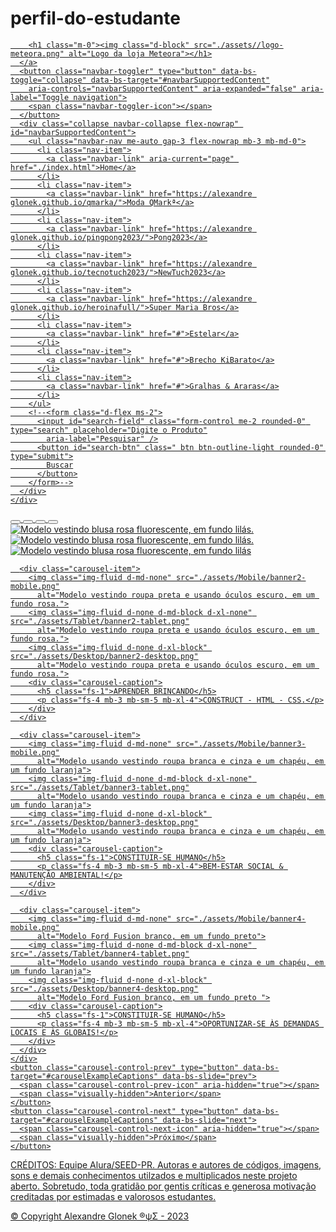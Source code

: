 # perfil-do-estudante
<!DOCTYPE html>
<html lang="pt-br">
<head>
  <meta charset="UTF-8" />
  <meta name="viewport" content="width=device-width, initial-scale=1.0" />
  <link rel="shortcut icon" href="./assets/favicon.png" type="image/x-icon">
  <title>Meu Banner</title>
  <link rel="stylesheet" href="https://cdn.jsdelivr.net/npm/bootstrap-icons@1.10.5/font/bootstrap-icons.css">
  <link href="https://cdn.jsdelivr.net/npm/bootstrap@5.0.2/dist/css/bootstrap.min.css" rel="stylesheet"
    integrity="sha384-EVSTQN3/azprG1Anm3QDgpJLIm9Nao0Yz1ztcQTwFspd3yD65VohhpuuCOmLASjC" crossorigin="anonymous" />
  <link rel="stylesheet" href="styles.css">
</head>
 
<body>
  <!-- header/navbar -->
  <nav class="navbar navbar-expand-md navbar-light bg-black navbar-dark navbar-fixed">
    <div class="container-fluid">
      <a class="navbar-brand" href="./index.html">
       
        <h1 class="m-0"><img class="d-block" src="./assets//logo-meteora.png" alt="Logo da loja Meteora"></h1>
      </a>
      <button class="navbar-toggler" type="button" data-bs-toggle="collapse" data-bs-target="#navbarSupportedContent"
        aria-controls="navbarSupportedContent" aria-expanded="false" aria-label="Toggle navigation">
        <span class="navbar-toggler-icon"></span>
      </button>
      <div class="collapse navbar-collapse flex-nowrap" id="navbarSupportedContent">
        <ul class="navbar-nav me-auto gap-3 flex-nowrap mb-3 mb-md-0">
          <li class="nav-item">
            <a class="navbar-link" aria-current="page" href="./index.html">Home</a>
          </li>
          <li class="nav-item">
            <a class="navbar-link" href="https://alexandre glonek.github.io/qmarka/">Moda QMarkª</a>
          </li>
          <li class="nav-item">
            <a class="navbar-link" href="https://alexandre glonek.github.io/pingpong2023/">Pong2023</a>
          </li>
          <li class="nav-item">
            <a class="navbar-link" href="https://alexandre glonek.github.io/tecnotuch2023/">NewTuch2023</a>
          </li>
          <li class="nav-item">
            <a class="navbar-link" href="https://alexandre glonek.github.io/heroinafull/">Super Maria Bros</a>
          </li>
          <li class="nav-item">
            <a class="navbar-link" href="#">Estelar</a>
          </li>
          <li class="nav-item">
            <a class="navbar-link" href="#">Brecho KiBarato</a>
          </li>
          <li class="nav-item">
            <a class="navbar-link" href="#">Gralhas & Araras</a>
          </li>
        </ul>
        <!--<form class="d-flex ms-2">
          <input id="search-field" class="form-control me-2 rounded-0" type="search" placeholder="Digite o Produto"
            aria-label="Pesquisar" />
          <button id="search-btn" class=" btn btn-outline-light rounded-0" type="submit">
            Buscar
          </button>
        </form>-->
      </div>
    </div>
  </nav>

  <!-- carousel. Para alterar o número de slides, altere o número na linha "carousel slide mb-4 carousel"-->
  <div id="carouselExampleCaptions" class="carousel slide mb-4 carousel" data-bs-ride="carousel">
    <div class="carousel-indicators">
      <button type="button" data-bs-target="#carouselExampleCaptions" data-bs-slide-to="0" class="active"
        aria-current="true" aria-label="Slide 1"></button>
      <button type="button" data-bs-target="#carouselExampleCaptions" data-bs-slide-to="1"
        aria-label="Slide 2"></button>
      <button type="button" data-bs-target="#carouselExampleCaptions" data-bs-slide-to="2"
        aria-label="Slide 3"></button>
      <button type="button" data-bs-target="#carouselExampleCaptions" data-bs-slide-to="3"
        aria-label="Slide 4"></button>
    </div>
    <div class="carousel-inner">
      <div class="carousel-item active">
        <img class="img-fluid d-md-none" src="./assets/Mobile/banner1-mobile.png"
          alt="Modelo vestindo blusa rosa fluorescente, em fundo lilás.">
        <img class="img-fluid d-none d-md-block d-xl-none" src="./assets/Tablet/banner1-tablet.png"
          alt="Modelo vestindo blusa rosa fluorescente, em fundo lilás.">
        <img class="img-fluid d-none d-xl-block w-100" src="./assets/Desktop/banner1-desktop.png"
          alt="Modelo vestindo blusa rosa fluorescente, em fundo lilás">
      </div>

      <div class="carousel-item">
        <img class="img-fluid d-md-none" src="./assets/Mobile/banner2-mobile.png"
          alt="Modelo vestindo roupa preta e usando óculos escuro, em um fundo rosa.">
        <img class="img-fluid d-none d-md-block d-xl-none" src="./assets/Tablet/banner2-tablet.png"
          alt="Modelo vestindo roupa preta e usando óculos escuro, em um fundo rosa.">
        <img class="img-fluid d-none d-xl-block" src="./assets/Desktop/banner2-desktop.png"
          alt="Modelo vestindo roupa preta e usando óculos escuro, em um fundo rosa.">
        <div class="carousel-caption">
          <h5 class="fs-1">APRENDER BRINCANDO</h5>
          <p class="fs-4 mb-3 mb-sm-5 mb-xl-4">CONSTRUCT - HTML - CSS.</p>
        </div>
      </div>

      <div class="carousel-item">
        <img class="img-fluid d-md-none" src="./assets/Mobile/banner3-mobile.png"
          alt="Modelo usando vestindo roupa branca e cinza e um chapéu, em um fundo laranja">
        <img class="img-fluid d-none d-md-block d-xl-none" src="./assets/Tablet/banner3-tablet.png"
          alt="Modelo usando vestindo roupa branca e cinza e um chapéu, em um fundo laranja">
        <img class="img-fluid d-none d-xl-block" src="./assets/Desktop/banner3-desktop.png"
          alt="Modelo usando vestindo roupa branca e cinza e um chapéu, em um fundo laranja">
        <div class="carousel-caption">
          <h5 class="fs-1">CONSTITUIR-SE HUMANO</h5>
          <p class="fs-4 mb-3 mb-sm-5 mb-xl-4">BEM-ESTAR SOCIAL & MANUTENÇÃO AMBIENTAL!</p>
        </div>
      </div>

      <div class="carousel-item">
        <img class="img-fluid d-md-none" src="./assets/Mobile/banner4-mobile.png"
          alt="Modelo Ford Fusion branco, em um fundo preto">
        <img class="img-fluid d-none d-md-block d-xl-none" src="./assets/Tablet/banner4-tablet.png"
          alt="Modelo usando vestindo roupa branca e cinza e um chapéu, em um fundo laranja">
        <img class="img-fluid d-none d-xl-block" src="./assets/Desktop/banner4-desktop.png"
          alt="Modelo Ford Fusion branco, em um fundo preto ">
        <div class="carousel-caption">
          <h5 class="fs-1">CONSTITUIR-SE HUMANO</h5>
          <p class="fs-4 mb-3 mb-sm-5 mb-xl-4">OPORTUNIZAR-SE ÀS DEMANDAS LOCAIS E ÀS GLOBAIS!</p>
        </div>
      </div>
    </div>
    <button class="carousel-control-prev" type="button" data-bs-target="#carouselExampleCaptions" data-bs-slide="prev">
      <span class="carousel-control-prev-icon" aria-hidden="true"></span>
      <span class="visually-hidden">Anterior</span>
    </button>
    <button class="carousel-control-next" type="button" data-bs-target="#carouselExampleCaptions" data-bs-slide="next">
      <span class="carousel-control-next-icon" aria-hidden="true"></span>
      <span class="visually-hidden">Próximo</span>
    </button>
  </div>

  
  <!-- footer -->
  <footer class="text-justify bg-black text-light">
    <p class="p-3 m-0">CRÉDITOS: Equipe Alura/SEED-PR. Autoras e autores de códigos, imagens, sons e demais conhecimentos utilzados e multiplicados neste projeto aberto. Sobretudo, toda gratidão por gentis críticas e generosa motivação creditadas por estimadas e valorosos estudantes.
      <div class="text-center copyright">© Copyright Alexandre Glonek ®ψΣ - 2023</div></p>
  </footer>

  <script src="https://cdn.jsdelivr.net/npm/bootstrap@5.0.2/dist/js/bootstrap.bundle.min.js"
    integrity="sha384-MrcW6ZMFYlzcLA8Nl+NtUVF0sA7MsXsP1UyJoMp4YLEuNSfAP+JcXn/tWtIaxVXM"
    crossorigin="anonymous"></script>
  <script src="./src/scripts/conectar.js" type="module"></script>
  <script src="./src/scripts/writeProducts.js" type="module"></script>
  <script src="./src/scripts/modal.js" type="module"></script>
  <script src="./src/scripts/filter.js" type="module"></script>
  <script src="./src/scripts/search.js" type="module"></script>
  <script src="./src/scripts/emailForm.js" type="module"></script>
</body>
</html>
